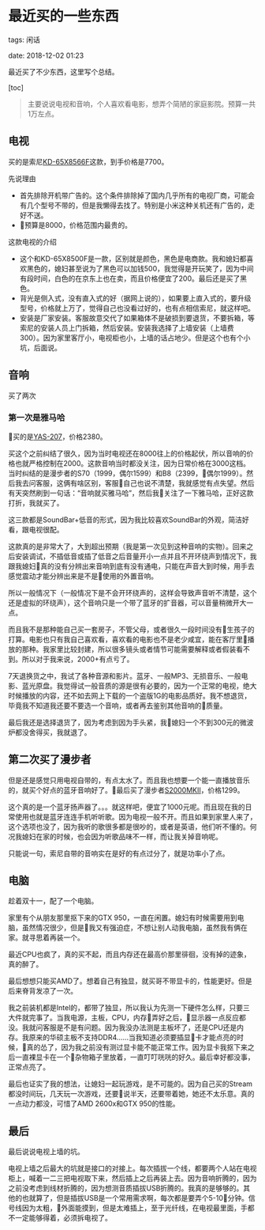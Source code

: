 # 最近买的一些东西

tags: 闲话

date: 2018-12-02 01:23

<abstract>
最近买了不少东西，这里写个总结。
<abstract>

[toc]

> 主要说说电视和音响，个人喜欢看电影，想弄个简陋的家庭影院。预算一共1万左点。

## 电视

买的是索尼[KD-65X8566F](https://item.jd.com/6384578.html)这款，到手价格是7700。

先说理由

- 首先排除开机带广告的。这个条件排除掉了国内几乎所有的电视厂商，可能会有几个型号不带的，但是我懒得去找了。特别是小米这种关机还有广告的，走好不送。
- 预算是8000，价格范围内最贵的。

这款电视的介绍

- 这个和KD-65X8500F是一款，区别就是颜色，黑色是电商款。我和媳妇都喜欢黑色的，媳妇甚至说为了黑色可以加钱500，我觉得是开玩笑了，因为中间有段时间，白色的在京东上也在卖，而且价格便宜了200。最后还是买了黑色。
- 背光是侧入式，没有直入式的好（据网上说的），如果要上直入式的，要升级型号，价格就上万了，觉得自己也没看过好的，也有点相信索尼，就这样吧。
- 安装是厂家安装。客服故意交代了如果箱体不是破损到要退货，不要拆箱，等索尼的安装人员上门拆箱，然后安装。安装我选择了上墙安装（上墙费300）。因为家里客厅小，电视柜也小，上墙的话占地少。但是这个也有个小坑，后面说。


## 音响

买了两次

### 第一次是雅马哈

买的是[YAS-207](https://item.jd.com/5504768.html)，价格2380。

买这个之前纠结了很久，因为当时电视还在8000往上的价格起伏，所以音响的价格也就严格控制在2000。这款音响当时都没关注，因为日常价格在3000这档。当时纠结的是漫步者的S70（1999，偶尔1599）和B8（2399，偶尔1999）。然后我去问客服，这俩有啥区别，客服自己也说不清楚，我就感觉有点失望。然后有天突然刷到一句话：“音响就买雅马哈”，然后我关注了一下雅马哈，正好这款打折，我就买了。

这三款都是SoundBar+低音的形式，因为我比较喜欢SoundBar的外观，简洁好看，跟电视很配。

这款真的是非常大了，大到超出预期（我是第一次见到这种音响的实物）。回来之后安装调试，不插低音或插了低音之后音量开小一点并且不开环绕声到情况下，我跟我媳妇真的没有分辨出来音响到底有没有通电，只能在声音大到时候，用手去感觉震动才能分辨出来是不是使用的外置音响。

所以一般情况下（一般情况下是不会开环绕声的，这样会导致声音听不清楚，这个还是虚拟的环绕声），这个音响只是一个带了蓝牙的扩音器，可以音量稍微开大一点。

而且我不是那种能自己买一套房子，不管父母，或者很久一段时间没有生孩子的打算。电影也只有我自己喜欢看，喜欢看的电影也不是老少咸宜，能在客厅里播放的那种。我家里比较封建，所以很多镜头或者情节可能需要解释或者假装看不到。所以对于我来说，2000+有点亏了。

7天退换货之中，我试了各种音源和影片。蓝牙、一般MP3、无损音乐、一般电影、蓝光原盘。我觉得试一般音质的源是很有必要的，因为一个正常的电视，绝大时候播放的内容，还不如去网上下载的一个盗版1G的电影品质好。我不想退货，毕竟我不知道我还要不要选一个音响，或者再去鉴别其他音响的质量。

最后我还是选择退货了，因为考虑到因为手头紧，我媳妇一个不到300元的微波炉都没舍得买，我就退了。

## 第二次买了漫步者

但是还是感觉只用电视自带的，有点太水了。而且我也想要一个能一直播放音乐的，就买个好点的蓝牙音响好了。最后买了漫步者[S2000MKII](https://item.jd.com/2942674.html)，价格1299。

这个真的是一个蓝牙扬声器了。。。就这样吧，便宜了1000元呢。而且现在我的日常使用也就是蓝牙连连手机听听歌。因为电视一般不开。而且如果到家里人来了，这个选项也没了，因为我听的歌很多都是很吵的，或者是英语，他们听不懂的。何况我媳妇在家的时候，也会因为听歌品味不一样，而让我关掉音响呢。

只能说一句，索尼自带的音响实在是好的有点过分了，就是功率小了点。

## 电脑

趁着双十一，配了一个电脑。

家里有个从朋友那里抠下来的GTX 950，一直在闲置。媳妇有时候需要用到电脑，虽然情况很少，但是我又有强迫症，不想让别人动我电脑，虽然我有俩在家。就寻思着再装一个。

最近CPU也疯了，真的买不起，而且内存还在最高价那里徘徊，没有掉的迹象，真的醉了。

最后想想只能买AMD了。想着自己有独显，就买哥不带显卡的，性能更好。但是后来脊背发凉了一次。

我之前装机都是Intel的，都带了独显，所以我认为先测一下硬件怎么样，只要三大件就完事了。当我电源，主板，CPU，内存弄好之后，显示器一点反应都没。我就问客服是不是有问题。因为我没办法测是主板坏了，还是CPU还是内存。我原来的华硕主板不支持DDR4……当我知道必须要插显卡才能点亮的时候，真的怂了，因为我之前没有测过显卡能不能正常工作。因为显卡我抠下来之后一直裸显卡在一个杂物箱子里放着，一直叮叮咣咣的好久。最后幸好都没事，正常点亮了。

最后也证实了我的想法，让媳妇一起玩游戏，是不可能的。因为自己买的Stream都没时间玩，几天玩一次游戏，还要说半天，还要带着她，她还不太乐意。真的一点动力都没，可惜了AMD 2600x和GTX 950的性能。

## 最后

最后说说电视上墙的坑。

电视上墙之后最大的坑就是接口的对接上。每次插拔一个线，都要两个人站在电视柜上，喊着一二三把电视取下来，然后插上之后再装上去。因为音响折腾的，因为之前没考虑到线材折腾的，因为想测音质插拔USB折腾的。我真的是够够的。其他的也就算了，但是插拔USB是一个常用需求啊，每次都是要弄个5-10分钟。信号线因为太粗，外面能摸到，但是太难插上，至于光纤线，在电视最里面，手都不一定能够得着，必须拆电视了。